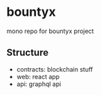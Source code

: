 # bountyx
mono repo for bountyx project

## Structure
- contracts: blockchain stuff
- web: react app
- api: graphql api

